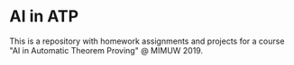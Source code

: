 # AI in ATP
This is a repository with homework assignments and projects for a course "AI in Automatic Theorem Proving" @ MIMUW 2019.

